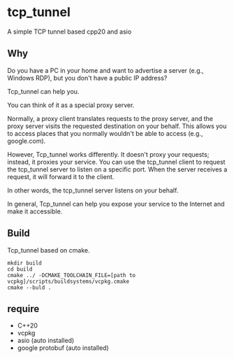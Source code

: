 # tcp_tunnel
A simple TCP tunnel based cpp20 and asio

## Why
Do you have a PC in your home and want to advertise a server (e.g., Windows RDP), 
but you don't have a public IP address?

Tcp_tunnel can help you.

You can think of it as a special proxy server.

Normally, a proxy client translates requests to the proxy server, 
and the proxy server visits the requested destination on your behalf. 
This allows you to access places that you normally wouldn't be able to access (e.g., google.com).

However, Tcp_tunnel works differently. It doesn't proxy your requests; instead, it proxies your service.
You can use the tcp_tunnel client to request the tcp_tunnel server to listen on a specific port. 
When the server receives a request, it will forward it to the client.

In other words, the tcp_tunnel server listens on your behalf.

In general, Tcp_tunnel can help you expose your service to the Internet and make it accessible.

## Build
Tcp_tunnel based on cmake.
```shell
mkdir build
cd build
cmake ../ -DCMAKE_TOOLCHAIN_FILE=[path to vcpkg]/scripts/buildsystems/vcpkg.cmake
cmake --buld .
```

## require
- C++20
- vcpkg
- asio (auto installed)
- google protobuf (auto installed)
